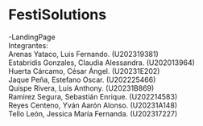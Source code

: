 # FestiSolutions<br>
-LandingPage<br>
Integrantes:<br> 
Arenas Yataco, Luis Fernando. (U202319381)<br>
Estabridis Gonzales, Claudia Alessandra. (U202013964)<br>
Huerta Cárcamo, César Ángel. (U20231E202)<br>
Jaque Peña, Estefano Oscar. (U202225466)<br>
Quispe Rivera, Luis Anthony. (U20231B869)<br>
Ramirez Segura, Sebastián Enrique. (U202214583)<br>
Reyes Centeno, Yván Aarón Alonso. (U20231A148)<br>
Tello León, Jessica María Fernanda.  (U202317227)<br>
